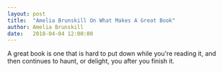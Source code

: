 ```yaml
---
layout: post
title:  "Amelia Brunskill On What Makes A Great Book"
author: Amelia Brunskill
date:   2018-04-04 12:00:00
---
```

A great book is one that is hard to put down while you're reading it, and then continues to haunt, or delight, you after you finish it.
